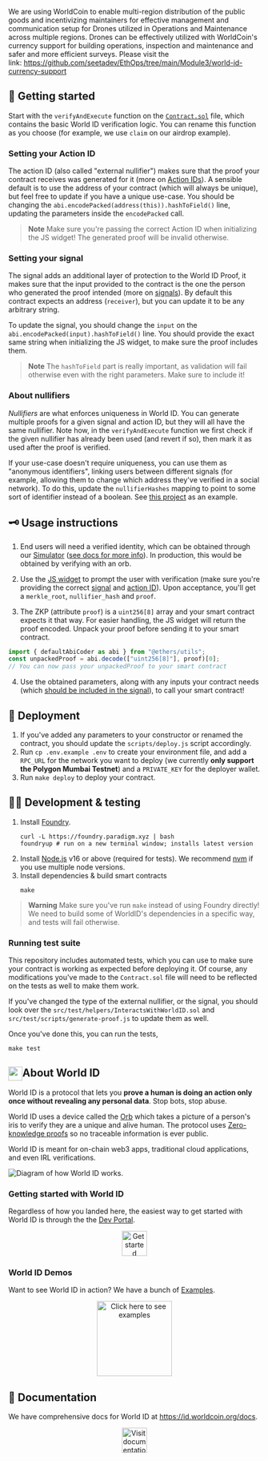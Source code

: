 We are using WorldCoin to enable multi-region distribution of the public goods and incentivizing maintainers for effective management and communication setup for Drones utilized in Operations and Maintenance across multiple regions. Drones can be effectively utilized with WorldCoin's currency support for building operations, inspection and maintenance and safer and more efficient surveys. Please visit the link: https://github.com/seetadev/EthOps/tree/main/Module3/world-id-currency-support

## 🏃 Getting started

Start with the `verifyAndExecute` function on the [`Contract.sol`](src/Contract.sol) file, which contains the basic World ID verification logic. You can rename this function as you choose (for example, we use `claim` on our airdrop example).

### Setting your Action ID

The action ID (also called "external nullifier") makes sure that the proof your contract receives was generated for it (more on [Action IDs](https://id.worldcoin.org/docs/about/glossary#action-id)). A sensible default is to use the address of your contract (which will always be unique), but feel free to update if you have a unique use-case. You should be changing the `abi.encodePacked(address(this)).hashToField()` line, updating the parameters inside the `encodePacked` call.

> **Note** Make sure you're passing the correct Action ID when initializing the JS widget! The generated proof will be invalid otherwise.

### Setting your signal

The signal adds an additional layer of protection to the World ID Proof, it makes sure that the input provided to the contract is the one the person who generated the proof intended (more on [signals](https://id.worldcoin.org/docs/about/glossary#signal)). By default this contract expects an address (`receiver`), but you can update it to be any arbitrary string.

To update the signal, you should change the `input` on the `abi.encodePacked(input).hashToField()` line. You should provide the exact same string when initializing the JS widget, to make sure the proof includes them.

> **Note** The `hashToField` part is really important, as validation will fail otherwise even with the right parameters. Make sure to include it!

### About nullifiers

_Nullifiers_ are what enforces uniqueness in World ID. You can generate multiple proofs for a given signal and action ID, but they will all have the same nullifier. Note how, in the `verifyAndExecute` function we first check if the given nullifier has already been used (and revert if so), then mark it as used after the proof is verified.

If your use-case doesn't require uniqueness, you can use them as "anonymous identifiers", linking users between different signals (for example, allowing them to change which address they've verified in a social network). To do this, update the `nullifierHashes` mapping to point to some sort of identifier instead of a boolean. See [this project](https://github.com/m1guelpf/lens-humancheck/blob/main/src/HumanCheck.sol) as an example.


## 🗝 Usage instructions

1. End users will need a verified identity, which can be obtained through our [Simulator](https://simulator.worldcoin.org) ([see docs for more info](https://id.worldcoin.org/test)). In production, this would be obtained by verifying with an orb.

2. Use the [JS widget](https://id.worldcoin.org/docs/js) to prompt the user with verification (make sure you're providing the correct [signal](#setting-your-signal) and [action ID](#setting-your-action-id)). Upon acceptance, you'll get a `merkle_root`, `nullifier_hash` and `proof`.

3. The ZKP (attribute `proof`) is a `uint256[8]` array and your smart contract expects it that way. For easier handling, the JS widget will return the proof encoded. Unpack your proof before sending it to your smart contract. 

```js
import { defaultAbiCoder as abi } from "@ethers/utils";
const unpackedProof = abi.decode(["uint256[8]"], proof)[0];
// You can now pass your unpackedProof to your smart contract
```

4. Use the obtained parameters, along with any inputs your contract needs (which [should be included in the signal](#setting-your-signal)), to call your smart contract!

## 🚀 Deployment

1. If you've added any parameters to your constructor or renamed the contract, you should update the `scripts/deploy.js` script accordingly.
2. Run `cp .env.example .env` to create your environment file, and add a `RPC_URL` for the network you want to deploy (we currently **only support the Polygon Mumbai Testnet**) and a `PRIVATE_KEY` for the deployer wallet.
3. Run `make deploy` to deploy your contract.

## 🧑‍💻 Development & testing

1. Install [Foundry](https://github.com/gakonst/foundry).
    ```
    curl -L https://foundry.paradigm.xyz | bash
    foundryup # run on a new terminal window; installs latest version
    ```
2. Install [Node.js](https://nodejs.org/en/) v16 or above (required for tests). We recommend [nvm](https://github.com/nvm-sh/nvm) if you use multiple node versions.
3. Install dependencies & build smart contracts
    ```
    make
    ```

> **Warning** Make sure you've run `make` instead of using Foundry directly! We need to build some of WorldID's dependencies in a specific way, and tests will fail otherwise.

### Running test suite

This repository includes automated tests, which you can use to make sure your contract is working as expected before deploying it. Of course, any modifications you've made to the `Contract.sol` file will need to be reflected on the tests as well to make them work.

If you've changed the type of the external nullifier, or the signal, you should look over the `src/test/helpers/InteractsWithWorldID.sol` and `src/test/scripts/generate-proof.js` to update them as well.

Once you've done this, you can run the tests,
```
make test
```


<!-- WORLD-ID-SHARED-README-TAG:START - Do not remove or modify this section directly -->
<!-- The contents of this file are inserted to all World ID repositories to provide general context on World ID. -->

## <img align="left" width="28" height="28" src="https://raw.githubusercontent.com/worldcoin/world-id-docs/main/static/img/readme-orb.png" alt="" style="margin-right: 0;" /> About World ID

World ID is a protocol that lets you **prove a human is doing an action only once without revealing any personal data**. Stop bots, stop abuse.

World ID uses a device called the [Orb](https://worldcoin.org/how-the-launch-works) which takes a picture of a person's iris to verify they are a unique and alive human. The protocol uses [Zero-knowledge proofs](https://id.worldcoin.org/zkp) so no traceable information is ever public.

World ID is meant for on-chain web3 apps, traditional cloud applications, and even IRL verifications.

<img src="https://raw.githubusercontent.com/worldcoin/world-id-docs/main/static/img/readme-diagram.png" alt="Diagram of how World ID works."  />

### Getting started with World ID

Regardless of how you landed here, the easiest way to get started with World ID is through the the [Dev Portal](https://developer.worldcoin.org).

<a href="https://developer.worldcoin.org">
<p align="center">
  <img src="https://raw.githubusercontent.com/worldcoin/world-id-docs/main/static/img/readme-get-started.png" alt="Get started" height="50" />
</p>
</a>

### World ID Demos

Want to see World ID in action? We have a bunch of [Examples](https://id.worldcoin.org/examples).

<a href="https://id.worldcoin.org/examples">
<p align="center">
  <img src="https://raw.githubusercontent.com/worldcoin/world-id-docs/main/static/img/readme-examples.png" alt="Click here to see examples" height="150" />
</p>
</a>

## 📄 Documentation

We have comprehensive docs for World ID at https://id.worldcoin.org/docs.

<a href="https://id.worldcoin.org/docs">
<p align="center">
  <img src="https://raw.githubusercontent.com/worldcoin/world-id-docs/main/static/img/readme-docs.png" alt="Visit documentation" height="50" />
</p>
</a>

